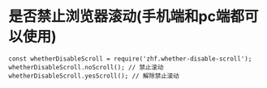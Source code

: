 # 是否禁止浏览器滚动(手机端和pc端都可以使用)
```
const whetherDisableScroll = require('zhf.whether-disable-scroll');
whetherDisableScroll.noScroll(); // 禁止滚动
whetherDisableScroll.yesScroll(); // 解除禁止滚动
```
